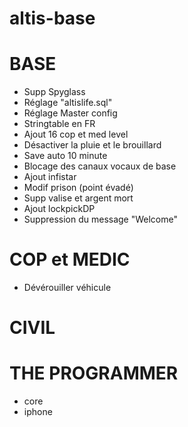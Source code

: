 # __altis-base__

# BASE

* Supp Spyglass
* Réglage "altislife.sql"
* Réglage Master config
* Stringtable en FR
* Ajout 16 cop et med level
* Désactiver la pluie et le brouillard
* Save auto 10 minute
* Blocage des canaux vocaux de base
* Ajout infistar
* Modif prison (point évadé)
* Supp valise et argent mort
* Ajout lockpickDP
* Suppression du message "Welcome"


# COP et MEDIC

* Dévérouiller véhicule

# CIVIL

# THE PROGRAMMER

* core
* iphone